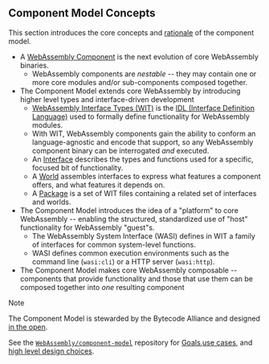 ## Component Model Concepts

This section introduces the core concepts and [rationale](./why-component-model.md) of the component model.

* A [WebAssembly Component](./components.md) is the next evolution of core WebAssembly binaries.
  * WebAssembly components are *nestable* -- they may contain one or more core modules and/or sub-components composed together.
* The Component Model extends core WebAssembly by introducing higher level types and interface-driven development
  * [WebAssembly Interface Types (WIT)][wit] is the [IDL (Interface Definition Language)][wiki-idl] used to formally define functionality for WebAssembly modules.
  * With WIT, WebAssembly components gain the ability to conform an language-agnostic and encode that support, so any WebAssembly component binary can be interrogated *and* executed.
  * An [Interface](./interfaces.md) describes the types and functions used for a specific, focused bit of functionality.
  * A [World](./worlds.md) assembles interfaces to express what features a component offers, and what features it depends on.
  * A [Package](./packages.md) is a set of WIT files containing a related set of interfaces and worlds.
* The Component Model introduces the idea of a "platform" to core WebAssembly -- enabling the structured, standardized use of "host" functionality for WebAssembly "guest"s.
  * The WebAssembly System Interface (WASI) defines in WIT a family of interfaces for common system-level functions.
  * WASI defines common execution environments such as the command line (`wasi:cli`) or a HTTP server (`wasi:http`).
* The Component Model makes core WebAssembly composable -- components that provide functionality and those that use them can be composed together into *one* resulting component

> [!NOTE]
> The Component Model is stewarded by the Bytecode Alliance and designed [in the open][cm-repo].
>
> See the [`WebAssembly/component-model`][cm-repo] repository for [Goals][goals],[use cases][use-cases], and [high level design choices][design-choices].

[cm-repo]: https://github.com/WebAssembly/component-model
[wiki-idl]: https://en.wikipedia.org/wiki/Web_IDL
[goals]: https://github.com/WebAssembly/component-model/blob/main/design/high-level/Goals.md
[use-cases]: https://github.com/WebAssembly/component-model/blob/main/design/high-level/UseCases.md
[design-choices]: https://github.com/WebAssembly/component-model/blob/main/design/high-level/Choices.md
[wit]: https://github.com/WebAssembly/component-model/blob/main/design/mvp/WIT.md

[!NOTE]: #
